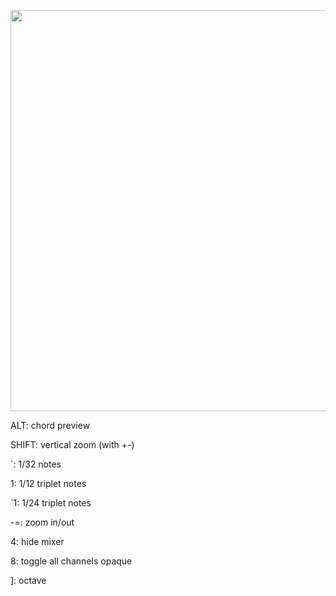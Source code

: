 <p align="center">
  <img width="642" src="https://github.com/jakedel/konpu-STUDIO/raw/main/res/logo.png" />
</p>

ALT: chord preview

SHIFT: vertical zoom (with +-)

`: 1/32 notes

1: 1/12 triplet notes

`1: 1/24 triplet notes

-=: zoom in/out

4: hide mixer

8: toggle all channels opaque

]\: octave
